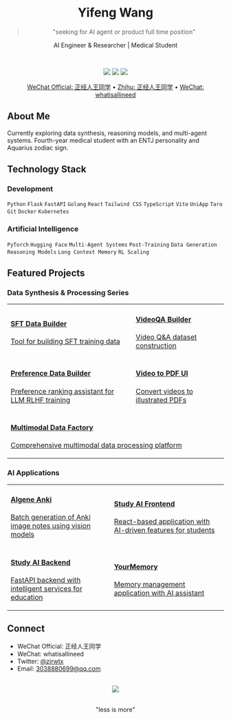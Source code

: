 <div align="center">

# Yifeng Wang

> "seeking for AI agent or product full time position"

<p>AI Engineer & Researcher | Medical Student</p>

<br>

<p>
  <a href="https://x.com/zjrwtx"><img src="https://img.shields.io/badge/Twitter-000000?style=for-the-badge&logo=twitter&logoColor=white"/></a>
  <a href="mailto:3038880699@qq.com"><img src="https://img.shields.io/badge/Email-000000?style=for-the-badge&logo=gmail&logoColor=white"/></a>
  <a href="https://github.com/zjrwtx"><img src="https://img.shields.io/badge/GitHub-000000?style=for-the-badge&logo=github&logoColor=white"/></a>
</p>

<p>
  <a href="https://mp.weixin.qq.com/s/iHMUPWsXQjUfImx-oCu53Q">WeChat Official: 正经人王同学</a> •
  <a href="https://www.zhihu.com/people/30-95-6-63">Zhihu: 正经人王同学</a> •
  <a href="#">WeChat: whatisallineed</a>
</p>

</div>

## About Me

Currently exploring data synthesis, reasoning models, and multi-agent systems. Fourth-year medical student with an ENTJ personality and Aquarius zodiac sign.

## Technology Stack

### Development
`Python` `Flask` `FastAPI` `Golang` `React` `Tailwind CSS` `TypeScript` `Vite` `UniApp` `Taro` `Git` `Docker` `Kubernetes`

### Artificial Intelligence
`PyTorch` `Hugging Face` `Multi-Agent Systems` `Post-Training` `Data Generation` `Reasoning Models` `Long Context Memory` `RL Scaling`

## Featured Projects

### Data Synthesis & Processing Series

<table>
  <tr>
    <td>
      <a href="https://github.com/zjrwtx/SFT-data-builder">
        <h4>SFT Data Builder</h4>
        <p>Tool for building SFT training data</p>
      </a>
    </td>
    <td>
      <a href="https://github.com/zjrwtx/VideoQA_databuilder">
        <h4>VideoQA Builder</h4>
        <p>Video Q&A dataset construction</p>
      </a>
    </td>
  </tr>
  <tr>
    <td>
      <a href="https://github.com/zjrwtx/preference_databuilder">
        <h4>Preference Data Builder</h4>
        <p>Preference ranking assistant for LLM RLHF training</p>
      </a>
    </td>
    <td>
      <a href="https://github.com/zjrwtx/videotopdf_ui">
        <h4>Video to PDF UI</h4>
        <p>Convert videos to illustrated PDFs</p>
      </a>
    </td>
  </tr>
  <tr>
    <td colspan="2">
      <a href="https://github.com/zjrwtx/Multimodal-data-factory-agent">
        <h4>Multimodal Data Factory</h4>
        <p>Comprehensive multimodal data processing platform</p>
      </a>
    </td>
  </tr>
</table>

### AI Applications

<table>
  <tr>
    <td>
      <a href="https://github.com/zjrwtx/AIgene_anki">
        <h4>AIgene Anki</h4>
        <p>Batch generation of Anki image notes using vision models</p>
      </a>
    </td>
    <td>
      <a href="https://github.com/zjrwtx/jwtdemo">
        <h4>Study AI Frontend</h4>
        <p>React-based application with AI-driven features for students</p>
      </a>
    </td>
  </tr>
  <tr>
    <td>
      <a href="https://github.com/zjrwtx/Pass_the_exam">
        <h4>Study AI Backend</h4>
        <p>FastAPI backend with intelligent services for education</p>
      </a>
    </td>
    <td>
      <a href="https://github.com/zjrwtx/yourmemory_v1">
        <h4>YourMemory</h4>
        <p>Memory management application with AI assistant</p>
      </a>
    </td>
  </tr>
</table>

## Connect

- WeChat Official: 正经人王同学
- WeChat: whatisallineed
- Twitter: [@zjrwtx](https://x.com/zjrwtx)
- Email: 3038880699@qq.com

<br>

<div align="center">
  <img src="https://github-readme-stats.vercel.app/api?username=zjrwtx&show_icons=true&theme=default&hide_border=true&count_private=true"/>
</div>

<br>

<div align="center">
  <p>"less is more"</p>
</div>
